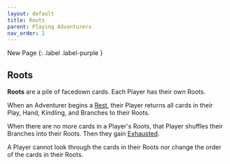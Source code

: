 ```yaml
---
layout: default
title: Roots
parent: Playing Adventurers
nav_order: 2
---
```


<div markdown="1">
New Page
{: .label .label-purple }
</div>

## Roots

**Roots** are a pile of facedown cards. Each Player has their own Roots. 

<!-- insert example here -->

When an Adventurer begins a [Rest](Rest), their Player returns all cards in their Play, Hand, Kindling, and Branches to their Roots.

When there are no more cards in a Player's Roots, that Player shuffles their Branches into their Roots. Then they gain [Exhausted](Consequences#exhausted).  

A Player cannot look through the cards in their Roots nor change the order of the cards in their Roots.